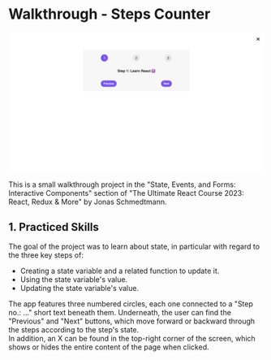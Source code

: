 # **Walkthrough - Steps Counter**

![Final project](public/docs/steps.png)

This is a small walkthrough project in the "State, Events, and Forms: Interactive Components" section of "The Ultimate React Course 2023: React, Redux & More" by Jonas Schmedtmann.

## **1. Practiced Skills**

The goal of the project was to learn about state, in particular with regard to the three key steps of:

- Creating a state variable and a related function to update it.
- Using the state variable's value.
- Updating the state variable's value.

The app features three numbered circles, each one connected to a "Step no.: ..." short text beneath them. Underneath, the user can find the "Previous" and "Next" buttons, which move forward or backward through the steps according to the step's state.  
In addition, an X can be found in the top-right corner of the screen, which shows or hides the entire content of the page when clicked.